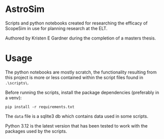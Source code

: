 # AstroSim

Scripts and python notebooks created for researching the efficacy of ScopeSim in use for planning research at the ELT.

Authored by Kristen E Gardner during the completion of a masters thesis.

# Usage

The python notebooks are mostly scratch, the functionality resulting from this project is more or less contained within the script files found in `.\scripts\`.

Before running the scripts, install the package dependencies (preferably in a venv):
```
pip install -r requirements.txt
```

The `data` file is a sqlite3 db which contains data used in some scripts.

Python 3.12 is the latest version that has been tested to work with the packages used by the scripts.
